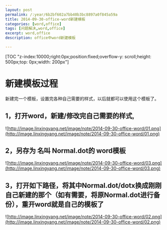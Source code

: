 ```yaml
---
layout: post
permalink: /:year/6b2bf602a7bb40b3bc8897a0f845a59a
title: 2014-09-30-office-word新建模板
categories: [word,office]
tags: [问题解决,word,office]
excerpt: word,office
description: office中word新建模板

---
```



[TOC "z-index:10000;right:0px;position:fixed;overflow-y: scroll;height: 500px;top: 0px;width: 200px"]

# 新建模板过程 #

新建完一个模板，设置完各种自己需要的样式，以后就都可以使用这个模板了。

## 1，打开word，新建/修改完自己需要的样式, ##

![http://image.linxingyang.net/image/note/2014-09-30-office-word/01.png](http://image.linxingyang.net/image/note/2014-09-30-office-word/01.png)


## 2，另存为 名叫 Normal.dot的 word模板 ##

![http://image.linxingyang.net/image/note/2014-09-30-office-word/03.png](http://image.linxingyang.net/image/note/2014-09-30-office-word/03.png)

## 3，打开如下路径，将其中Normal.dot/dotx换成刚刚自己新建的那个（如有需要，将原Normal.dot进行备份），重开word就是自己的模板了 ##

![http://image.linxingyang.net/image/note/2014-09-30-office-word/02.png](http://image.linxingyang.net/image/note/2014-09-30-office-word/02.png)


